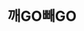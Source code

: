 ---
id: 41
title: 깨GO빼GO
caption: 숙취와 체지방 걱정을 한병으로
url: http://slimcare.playup.kr/
category: Life
role: My part - 60%
device: PC, Mobile
size: small
---